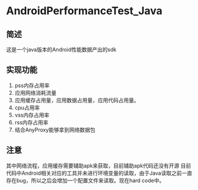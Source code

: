 # AndroidPerformanceTest_Java

简述
---
这是一个java版本的Android性能数据产出的sdk

实现功能
---
1. pss内存占用率
2. 应用网络消耗流量
3. 应用缓存占用量，应用数据占用量，应用代码占用量。
4. cpu占用率
5. vss内存占用率
6. rss内存占用率
7. 结合AnyProxy能够拿到网络数据包


注意
---
其中网络流程，应用缓存需要辅助apk来获取，目前辅助apk代码还没有开源
目前代码中Android相关对应的工具并未进行环境变量的读取，由于Java读取之前一直存在bug，所以之后会增加一个配置文件来读取。现在hard code中。
